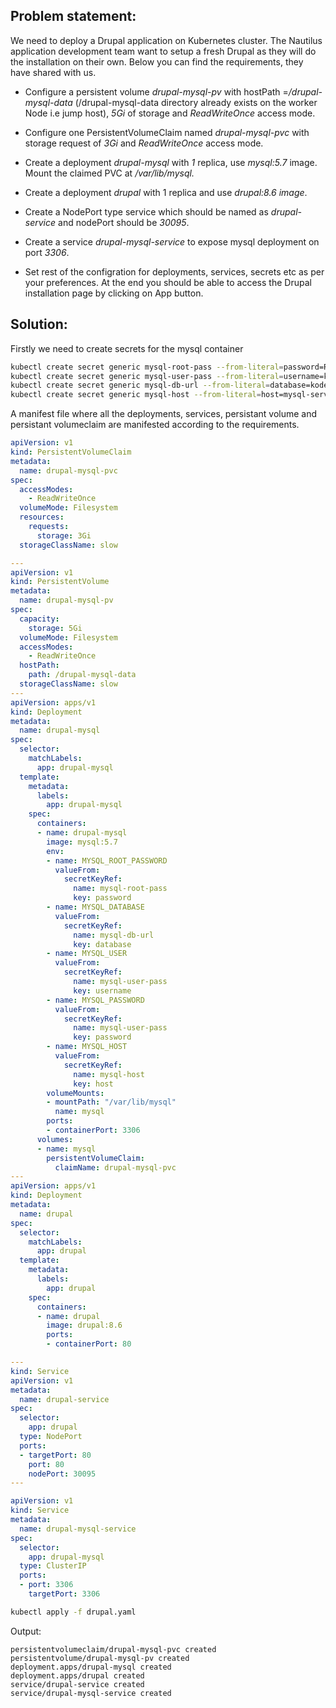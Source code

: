  ## Problem statement:
We need to deploy a Drupal application on Kubernetes cluster. The Nautilus application development team want to setup a fresh Drupal as they will do the installation on their own. Below you can find the requirements, they have shared with us.



- Configure a persistent volume *drupal-mysql-pv* with hostPath =*/drupal-mysql-data* (/drupal-mysql-data directory already exists on the worker Node i.e jump host), *5Gi* of storage and *ReadWriteOnce* access mode.


- Configure one PersistentVolumeClaim named *drupal-mysql-pvc* with storage request of *3Gi* and *ReadWriteOnce* access mode.

- Create a deployment *drupal-mysql* with *1* replica, use *mysql:5.7* image. Mount the claimed PVC at */var/lib/mysql.*


- Create a deployment *drupal* with 1 replica and use *drupal:8.6 image*.


- Create a NodePort type service which should be named as *drupal-service* and nodePort should be *30095*.


- Create a service *drupal-mysql-service* to expose mysql deployment on port *3306*.


- Set rest of the configration for deployments, services, secrets etc as per your preferences. At the end you should be able to access the Drupal installation page by clicking on App button.

 ## Solution:
Firstly we need to create secrets for the mysql container

```bash
kubectl create secret generic mysql-root-pass --from-literal=password=R00t
kubectl create secret generic mysql-user-pass --from-literal=username=kodekloud_pop --from-literal=password=BruCStnMT5
kubectl create secret generic mysql-db-url --from-literal=database=kodekloud_db5
kubectl create secret generic mysql-host --from-literal=host=mysql-service
```
A manifest file where all the deployments, services, persistant volume and persistant volumeclaim are manifested according to the requirements.
```yaml
apiVersion: v1
kind: PersistentVolumeClaim
metadata:
  name: drupal-mysql-pvc
spec:
  accessModes:
    - ReadWriteOnce
  volumeMode: Filesystem
  resources:
    requests:
      storage: 3Gi
  storageClassName: slow

---
apiVersion: v1
kind: PersistentVolume
metadata:
  name: drupal-mysql-pv
spec:
  capacity:
    storage: 5Gi
  volumeMode: Filesystem
  accessModes:
    - ReadWriteOnce
  hostPath:
    path: /drupal-mysql-data
  storageClassName: slow
---
apiVersion: apps/v1
kind: Deployment
metadata:
  name: drupal-mysql
spec:
  selector:
    matchLabels:
      app: drupal-mysql
  template:
    metadata:
      labels:
        app: drupal-mysql
    spec:
      containers:
      - name: drupal-mysql
        image: mysql:5.7
        env:
        - name: MYSQL_ROOT_PASSWORD
          valueFrom:
            secretKeyRef:
              name: mysql-root-pass
              key: password
        - name: MYSQL_DATABASE
          valueFrom:
            secretKeyRef:
              name: mysql-db-url
              key: database
        - name: MYSQL_USER
          valueFrom:
            secretKeyRef:
              name: mysql-user-pass
              key: username
        - name: MYSQL_PASSWORD
          valueFrom:
            secretKeyRef:
              name: mysql-user-pass
              key: password
        - name: MYSQL_HOST
          valueFrom:
            secretKeyRef:
              name: mysql-host
              key: host
        volumeMounts:
        - mountPath: "/var/lib/mysql"
          name: mysql
        ports:
        - containerPort: 3306
      volumes:
      - name: mysql
        persistentVolumeClaim:
          claimName: drupal-mysql-pvc
---
apiVersion: apps/v1
kind: Deployment
metadata:
  name: drupal
spec:
  selector:
    matchLabels:
      app: drupal
  template:
    metadata:
      labels:
        app: drupal
    spec:
      containers:
      - name: drupal
        image: drupal:8.6
        ports:
        - containerPort: 80

---
kind: Service
apiVersion: v1
metadata:
  name: drupal-service
spec:
  selector:
    app: drupal
  type: NodePort
  ports:
  - targetPort: 80
    port: 80
    nodePort: 30095
---

apiVersion: v1
kind: Service
metadata:
  name: drupal-mysql-service
spec:
  selector: 
    app: drupal-mysql
  type: ClusterIP
  ports:
  - port: 3306
    targetPort: 3306
```
```bash
kubectl apply -f drupal.yaml 
```
Output:

```
persistentvolumeclaim/drupal-mysql-pvc created
persistentvolume/drupal-mysql-pv created
deployment.apps/drupal-mysql created
deployment.apps/drupal created
service/drupal-service created
service/drupal-mysql-service created
```
